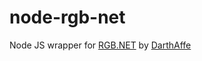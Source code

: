 # node-rgb-net

Node JS wrapper for [RGB.NET](https://github.com/DarthAffe/RGB.NET) by [DarthAffe](https://github.com/DarthAffe) 
